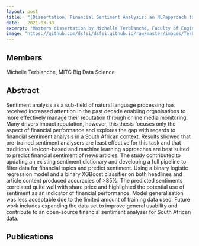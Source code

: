 ```yaml
---
layout: post
title:  "[Dissertation] Financial Sentiment Analysis: an NLPapproach towards reputation management"
date:   2021-03-30
excerpt: "Masters dissertation by Michelle Terblanche, Faculty of Engineering, Built Environment and Information Technology University of Pretoria, Pretoria"
image: "https://github.com/dsfsi/dsfsi.github.io/raw/master/images/Terblanche.png"
---
```

## Members
Michelle Terblanche, MITC Big Data Science

## Abstract
Sentiment analysis as a sub-field of natural language processing has received increased attention in the past decade enabling organisations to more effectively manage their reputation through online media monitoring. Many drivers impact reputation, however, this thesis focuses only the aspect of financial performance and explores the gap with regards to financial sentiment analysis in a South African context. Results showed that pre-trained sentiment analysers are least effective for this task and that traditional lexicon-based and machine learning approaches are best suited to predict financial sentiment of news articles. The study contributed to updating an existing sentiment dictionary and developing a full pipeline to filter data for financial topics and predict sentiment. Using a binary logistic regression model and a binary XGBoost classifier on both headlines and article content produced accuracies of >85%. The predicted sentiments correlated quite well with share price and highlighted the potential use of sentiment as an indicator of financial performance. Model generalisation was less acceptable due to the limited amount of training data used. Future work includes expanding the data set to improve general usability and contribute to an open-source financial sentiment analyser for South African data.

## Publications

